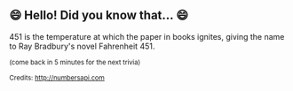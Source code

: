 ## 😄 Hello! Did you know that... 😄
451 is the temperature at which the paper in books ignites, giving the name to Ray Bradbury's novel Fahrenheit 451.

<sup>(come back in 5 minutes for the next trivia)</sup>


<sup>Credits: http://numbersapi.com</sup>
